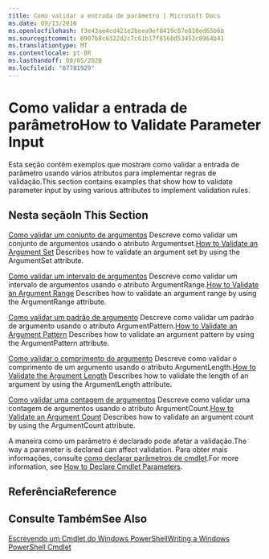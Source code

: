 ```yaml
---
title: Como validar a entrada de parâmetro | Microsoft Docs
ms.date: 09/13/2016
ms.openlocfilehash: f3e43ae4cd421e2beea9ef8419c87e818ed65b6b
ms.sourcegitcommit: 0907b8c6322d2c7c61b17f8168d53452c8964b41
ms.translationtype: MT
ms.contentlocale: pt-BR
ms.lasthandoff: 08/05/2020
ms.locfileid: "87781929"
---
```

# <a name="how-to-validate-parameter-input"></a><span data-ttu-id="38f8b-102">Como validar a entrada de parâmetro</span><span class="sxs-lookup"><span data-stu-id="38f8b-102">How to Validate Parameter Input</span></span>

<span data-ttu-id="38f8b-103">Esta seção contém exemplos que mostram como validar a entrada de parâmetro usando vários atributos para implementar regras de validação.</span><span class="sxs-lookup"><span data-stu-id="38f8b-103">This section contains examples that show how to validate parameter input by using various attributes to implement validation rules.</span></span>

## <a name="in-this-section"></a><span data-ttu-id="38f8b-104">Nesta seção</span><span class="sxs-lookup"><span data-stu-id="38f8b-104">In This Section</span></span>

<span data-ttu-id="38f8b-105">[Como validar um conjunto de argumentos](./how-to-validate-an-argument-set.md) Descreve como validar um conjunto de argumentos usando o atributo Argumentset.</span><span class="sxs-lookup"><span data-stu-id="38f8b-105">[How to Validate an Argument Set](./how-to-validate-an-argument-set.md) Describes how to validate an argument set by using the ArgumentSet attribute.</span></span>

<span data-ttu-id="38f8b-106">[Como validar um intervalo de argumentos](./how-to-validate-an-argument-range.md) Descreve como validar um intervalo de argumentos usando o atributo ArgumentRange.</span><span class="sxs-lookup"><span data-stu-id="38f8b-106">[How to Validate an Argument Range](./how-to-validate-an-argument-range.md) Describes how to validate an argument range by using the ArgumentRange attribute.</span></span>

<span data-ttu-id="38f8b-107">[Como validar um padrão de argumento](./how-to-validate-an-argument-pattern.md) Descreve como validar um padrão de argumento usando o atributo ArgumentPattern.</span><span class="sxs-lookup"><span data-stu-id="38f8b-107">[How to Validate an Argument Pattern](./how-to-validate-an-argument-pattern.md) Describes how to validate an argument pattern by using the ArgumentPattern attribute.</span></span>

<span data-ttu-id="38f8b-108">[Como validar o comprimento do argumento](./how-to-validate-the-argument-length.md) Descreve como validar o comprimento de um argumento usando o atributo ArgumentLength.</span><span class="sxs-lookup"><span data-stu-id="38f8b-108">[How to Validate the Argument Length](./how-to-validate-the-argument-length.md) Describes how to validate the length of an argument by using the ArgumentLength attribute.</span></span>

<span data-ttu-id="38f8b-109">[Como validar uma contagem de argumentos](./how-to-validate-an-argument-count.md) Descreve como validar uma contagem de argumentos usando o atributo ArgumentCount.</span><span class="sxs-lookup"><span data-stu-id="38f8b-109">[How to Validate an Argument Count](./how-to-validate-an-argument-count.md) Describes how to validate an argument count by using the ArgumentCount attribute.</span></span>

<span data-ttu-id="38f8b-110">A maneira como um parâmetro é declarado pode afetar a validação.</span><span class="sxs-lookup"><span data-stu-id="38f8b-110">The way a parameter is declared can affect validation.</span></span> <span data-ttu-id="38f8b-111">Para obter mais informações, consulte [como declarar parâmetros de cmdlet](./how-to-declare-cmdlet-parameters.md).</span><span class="sxs-lookup"><span data-stu-id="38f8b-111">For more information, see [How to Declare Cmdlet Parameters](./how-to-declare-cmdlet-parameters.md).</span></span>

## <a name="reference"></a><span data-ttu-id="38f8b-112">Referência</span><span class="sxs-lookup"><span data-stu-id="38f8b-112">Reference</span></span>

## <a name="see-also"></a><span data-ttu-id="38f8b-113">Consulte Também</span><span class="sxs-lookup"><span data-stu-id="38f8b-113">See Also</span></span>

[<span data-ttu-id="38f8b-114">Escrevendo um Cmdlet do Windows PowerShell</span><span class="sxs-lookup"><span data-stu-id="38f8b-114">Writing a Windows PowerShell Cmdlet</span></span>](./writing-a-windows-powershell-cmdlet.md)
